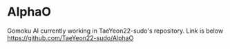 # AlphaO
Gomoku AI
currently working in TaeYeon22-sudo's repository. Link is below
https://github.com/TaeYeon22-sudo/AlphaO
